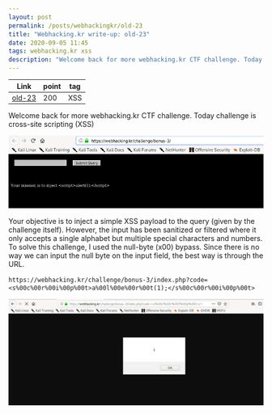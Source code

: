 ```yaml
---
layout: post
permalink: /posts/webhackingkr/old-23
title: "Webhacking.kr write-up: old-23"
date: 2020-09-05 11:45
tags: webhacking.kr xss
description: "Welcome back for more webhacking.kr CTF challenge. Today challenge is cross-site scripting (XSS)"
---
```


Link | point | tag
-----|-------|----
[old-23](https://webhacking.kr/challenge/bonus-3/) | 200 | XSS

Welcome back for more webhacking.kr CTF challenge. Today challenge is cross-site scripting (XSS)

![question](/assets/images/webhackingkr/2020-09-05-old-23/1.png)

Your objective is to inject a simple XSS payload to the query (given by the challenge itself). However, the input has been sanitized or filtered where it only accepts a single alphabet but multiple special characters and numbers. To solve this challenge, I used the null-byte (x00) bypass. Since there is no way we can input the null byte on the input field, the best way is through the URL.

```
https://webhacking.kr/challenge/bonus-3/index.php?code=<s%00c%00r%00i%00p%00t>a%00l%00e%00r%00t(1);</s%00c%00r%00i%00p%00t>
```

![solve](/assets/images/webhackingkr/2020-09-05-old-23/2.png)

